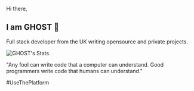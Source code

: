 Hi there,
## I am GHOST 👋
Full stack developer from the UK writing opensource and private projects.

![GHOST's Stats](https://github-readme-stats.vercel.app/api?username=ghostdevv&show_icons=true)

"Any fool can write code that a computer can understand. Good programmers write code that humans can understand."

#UseThePlatform